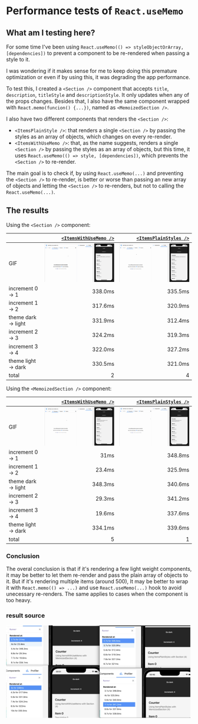 # Performance tests of `React.useMemo`

## What am I testing here?

For some time I've been using `React.useMemo(() => styleObjectOrArray, [dependencies])` to prevent a component to be re-rendered when passing a style to it.

I was wondering if it makes sense for me to keep doing this premature optimization or even if by using this, it was degrading the app performance.

To test this, I created a `<Section />` component that accepts `title`, `description`, `titleStyle` and `descriptionStyle`. It only updates when any of the props changes. Besides that, I also have the same component wrapped with `React.memo(funcion() {...})`, named as `<MemoizedSection />`.

I also have two different components that renders the `<Section />`:

- `<ItemsPlainStyle />`: that renders a single `<Section />` by passing the styles as an array of objects, which changes on every re-render.
- `<ItemsWithUseMemo />`: that, as the name suggests, renders a single `<Section />` by passing the styles as an array of objects, but this time, it uses `React.useMemo(() => style, [dependencies])`, which prevents the `<Section />` to re-render.

The main goal is to check if, by using `React.useMemo(...)` and preventing the `<Section />` to re-render, is better or worse than passing an new array of objects and letting the `<Section />` to re-renders, but not to calling the `React.useMemo(...)`.

## The results

Using the `<Section />` component:

|| [`<ItemsWithUseMemo />`](test-results/ItemsWithUseMemo-Section-increment-twice-toggle-theme-repeat-once.json) | [`<ItemsPlainStyles />`](test-results/ItemsPlainStyles-Section-increment-twice-toggle-theme-repeat-once.json)|
|:--|--:|--:|
|GIF|<img src="test-results/ItemsWithUseMemo-Section-increment-twice-toggle-theme-repeat-once.gif" width="360">|<img src="test-results/ItemsPlainStyles-Section-increment-twice-toggle-theme-repeat-once.gif" width="360">|
|increment 0 -> 1|338.0ms|335.5ms|
|increment 1 -> 2|317.6ms|320.9ms|
|theme dark -> light|331.9ms|312.4ms|
|increment 2 -> 3|324.2ms|319.3ms|
|increment 3 -> 4|322.0ms|327.2ms|
|theme light -> dark|330.5ms|321.0ms|
|total|2|4|

Using the `<MemoizedSection />` component:

|| [`<ItemsWithUseMemo />`](test-results/ItemsWithUseMemo-MemoizedSection-increment-twice-toggle-theme-repeat-once.json) | [`<ItemsPlainStyles />`](test-results/ItemsPlainStyles-MemoizedSection-increment-twice-toggle-theme-repeat-once.json)|
|:--|--:|--:|
|GIF|<img src="test-results/ItemsWithUseMemo-MemoizedSection-increment-twice-toggle-theme-repeat-once.gif" width="360">|<img src="test-results/ItemsPlainStyles-MemoizedSection-increment-twice-toggle-theme-repeat-once.gif" width="360">|
|increment 0 -> 1|31ms|348.8ms|
|increment 1 -> 2|23.4ms|325.9ms|
|theme dark -> light|348.3ms|340.6ms|
|increment 2 -> 3|29.3ms|341.2ms|
|increment 3 -> 4|19.6ms|337.6ms|
|theme light -> dark|334.1ms|339.6ms|
|total|5|1|

### Conclusion

The overal conclusion is that if it's rendering a few light weight components, it may be better to let them re-render and pass the plain array of objects to it. But if it's rendering multiple items (around 500), It may be better to wrap it with `React.memo(() => ...)` and use `React.useMemo(...)` hook to avoid unecessary re-renders. The same applies to cases when the component is too heavy.

### result source

<img src="test-results/results.jpg" width="500">